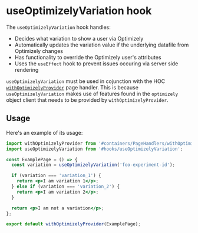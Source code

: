 
# useOptimizelyVariation hook

The `useOptimizelyVariation` hook handles:

- Decides what variation to show a user via Optimizely
- Automatically updates the variation value if the underlying datafile from Optimizely changes
- Has functionality to override the Optimizely user's attributes
- Uses the `useEffect` hook to prevent issues occuring via server side rendering

`useOptimizelyVariation` must be used in cojunction with the HOC [`withOptimizelyProvider`](https://github.com/bbc/simorgh/tree/latest/src/app/containers/PageHandlers/withOptimizelyProvider) page handler. This is because `useOptimizelyVariation` makes use of features found in the `optimizely` object client that needs to be provided by `withOptimizelyProvider`.

## Usage

Here's an example of its usage:

```jsx
import withOptimizelyProvider from '#containers/PageHandlers/withOptimizelyProvider';
import useOptimizelyVariation from '#hooks/useOptimizelyVariation';

const ExamplePage = () => {
  const variation = useOptimizelyVariation('foo-experiment-id');

  if (variation === 'variation_1') {
    return <p>I am variation 1</p>;
  } else if (variation === 'variation_2') {
    return <p>I am variation 2</p>;
  }

  return <p>I am not a variation</p>;
};

export default withOptimizelyProvider(ExamplePage);
```
